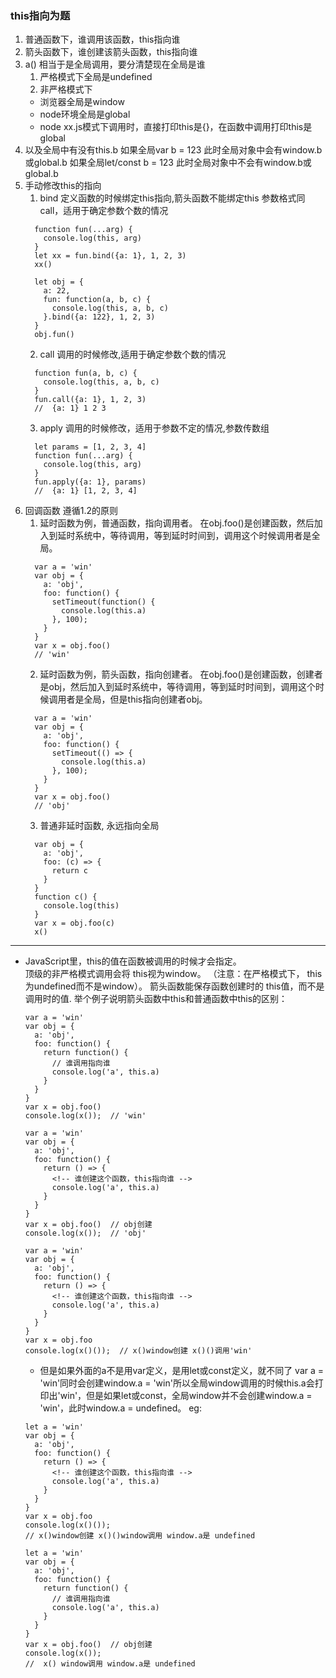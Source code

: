 
### this指向为题

  1. 普通函数下，谁调用该函数，this指向谁
  2. 箭头函数下，谁创建该箭头函数，this指向谁
  3. a() 相当于是全局调用，要分清楚现在全局是谁 
      1. 严格模式下全局是undefined
      2. 非严格模式下
        - 浏览器全局是window
        - node环境全局是global
        - node xx.js模式下调用时，直接打印this是{}，在函数中调用打印this是global
  4. 以及全局中有没有this.b 
    如果全局var b = 123 此时全局对象中会有window.b或global.b
    如果全局let/const b = 123 此时全局对象中不会有window.b或global.b
  5. 手动修改this的指向
      1. bind  定义函数的时候绑定this指向,箭头函数不能绑定this
        参数格式同call，适用于确定参数个数的情况
        ```
          function fun(...arg) {
            console.log(this, arg)
          }
          let xx = fun.bind({a: 1}, 1, 2, 3)
          xx() 
        ```
        ```
          let obj = {
            a: 22,
            fun: function(a, b, c) {
              console.log(this, a, b, c)
            }.bind({a: 122}, 1, 2, 3)
          }
          obj.fun()
        ```
      2. call 调用的时候修改,适用于确定参数个数的情况
        ```
          function fun(a, b, c) {
            console.log(this, a, b, c)
          }
          fun.call({a: 1}, 1, 2, 3) 
          //  {a: 1} 1 2 3
        ```
      3. apply 调用的时候修改，适用于参数不定的情况,参数传数组
        ```
          let params = [1, 2, 3, 4]
          function fun(...arg) {
            console.log(this, arg)
          }
          fun.apply({a: 1}, params) 
          //  {a: 1} [1, 2, 3, 4]
        ```
  6. 回调函数  遵循1.2的原则
      1. 延时函数为例，普通函数，指向调用者。
        在obj.foo()是创建函数，然后加入到延时系统中，等待调用，等到延时时间到，调用这个时候调用者是全局。
      ```
        var a = 'win'
        var obj = {
          a: 'obj',
          foo: function() {
            setTimeout(function() {
              console.log(this.a)
            }, 100);
          }
        }
        var x = obj.foo()
        // 'win'
      ```
      2. 延时函数为例，箭头函数，指向创建者。
      在obj.foo()是创建函数，创建者是obj，然后加入到延时系统中，等待调用，等到延时时间到，调用这个时候调用者是全局，但是this指向创建者obj。
      ```
        var a = 'win'
        var obj = {
          a: 'obj',
          foo: function() {
            setTimeout(() => {
              console.log(this.a)
            }, 100);
          }
        }
        var x = obj.foo()
        // 'obj'
      ```
      3. 普通非延时函数, 永远指向全局
      ```
        var obj = {
          a: 'obj',
          foo: (c) => {
            return c
          }
        }
        function c() {
          console.log(this)
        }
        var x = obj.foo(c)
        x()
      ```

  ----

- JavaScript里，this的值在函数被调用的时候才会指定。  
顶级的非严格模式调用会将 this视为window。 
（注意：在严格模式下， this为undefined而不是window）。
箭头函数能保存函数创建时的 this值，而不是调用时的值.
举个例子说明箭头函数中this和普通函数中this的区别：
    ```
    var a = 'win'
    var obj = {
      a: 'obj',
      foo: function() {
        return function() {
          // 谁调用指向谁
          console.log('a', this.a)
        }
      }
    }
    var x = obj.foo()
    console.log(x());  // 'win'
    ```
    ```
    var a = 'win'
    var obj = {
      a: 'obj',
      foo: function() {
        return () => {
          <!-- 谁创建这个函数，this指向谁 -->
          console.log('a', this.a)
        }
      }
    }
    var x = obj.foo()  // obj创建
    console.log(x());  // 'obj'  
    ```
    ```
    var a = 'win'
    var obj = {
      a: 'obj',
      foo: function() {
        return () => {
          <!-- 谁创建这个函数，this指向谁 -->
          console.log('a', this.a)
        }
      }
    }
    var x = obj.foo  
    console.log(x()());  // x()window创建 x()()调用'win'  
    ```
    - 但是如果外面的a不是用var定义，是用let或const定义，就不同了
    var a = 'win'同时会创建window.a = 'win'所以全局window调用的时候this.a会打印出'win'，但是如果let或const，全局window并不会创建window.a = 'win'，此时window.a = undefined。
    eg:
    ```
    let a = 'win'
    var obj = {
      a: 'obj',
      foo: function() {
        return () => {
          <!-- 谁创建这个函数，this指向谁 -->
          console.log('a', this.a)
        }
      }
    }
    var x = obj.foo  
    console.log(x()()); 
    // x()window创建 x()()window调用 window.a是 undefined 
    ```
    ```
    let a = 'win'
    var obj = {
      a: 'obj',
      foo: function() {
        return function() {
          // 谁调用指向谁
          console.log('a', this.a)
        }
      }
    }
    var x = obj.foo()  // obj创建
    console.log(x()); 
    //  x() window调用 window.a是 undefined 
    ```

